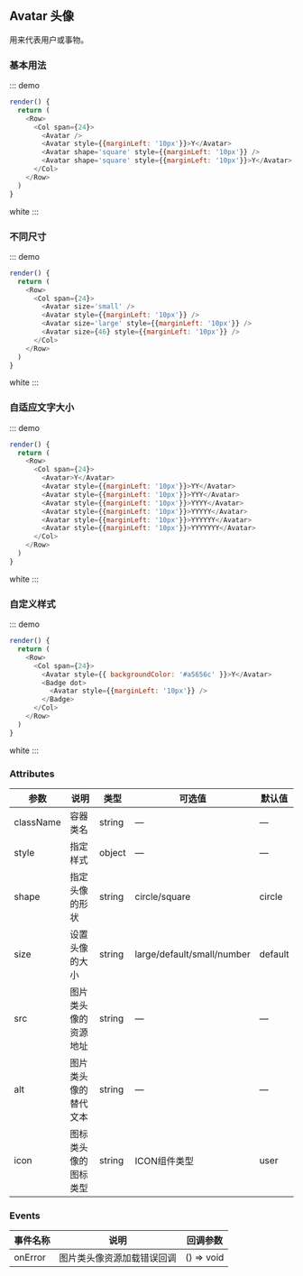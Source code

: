## Avatar 头像

用来代表用户或事物。

### 基本用法

::: demo
```js
render() {
  return (
    <Row>
      <Col span={24}>
        <Avatar />
        <Avatar style={{marginLeft: '10px'}}>Y</Avatar>
        <Avatar shape='square' style={{marginLeft: '10px'}} />
        <Avatar shape='square' style={{marginLeft: '10px'}}>Y</Avatar>
      </Col>
    </Row>
  )
}
```
white
:::

### 不同尺寸

::: demo
```js
render() {
  return (
    <Row>
      <Col span={24}>
        <Avatar size='small' />
        <Avatar style={{marginLeft: '10px'}} />
        <Avatar size='large' style={{marginLeft: '10px'}} />
        <Avatar size={46} style={{marginLeft: '10px'}} />
      </Col>
    </Row>
  )
}
```
white
:::

### 自适应文字大小

::: demo
```js
render() {
  return (
    <Row>
      <Col span={24}>
        <Avatar>Y</Avatar>
        <Avatar style={{marginLeft: '10px'}}>YY</Avatar>
        <Avatar style={{marginLeft: '10px'}}>YYY</Avatar>
        <Avatar style={{marginLeft: '10px'}}>YYYY</Avatar>
        <Avatar style={{marginLeft: '10px'}}>YYYYY</Avatar>
        <Avatar style={{marginLeft: '10px'}}>YYYYYY</Avatar>
        <Avatar style={{marginLeft: '10px'}}>YYYYYYY</Avatar>
      </Col>
    </Row>
  )
}
```
white
:::

### 自定义样式

::: demo
```js
render() {
  return (
    <Row>
      <Col span={24}>
        <Avatar style={{ backgroundColor: '#a5656c' }}>Y</Avatar>
        <Badge dot>
          <Avatar style={{marginLeft: '10px'}} />
        </Badge>
      </Col>
    </Row>
  )
}
```
white
:::

### Attributes
| 参数      | 说明          | 类型      | 可选值                           | 默认值  |
|---------- |-------------- |---------- |--------------------------------  |-------- |
| className | 容器类名 | string | — | — |
| style | 指定样式 | object | — | — |
| shape | 指定头像的形状 | string | circle/square | circle |
| size | 设置头像的大小 | string | large/default/small/number | default |
| src | 图片类头像的资源地址 | string | — | — |
| alt | 图片类头像的替代文本 | string | — | — |
| icon | 图标类头像的图标类型 | string | ICON组件类型 | user |

### Events
| 事件名称 | 说明 | 回调参数 |
|---------- |-------- |---------- |
| onError | 图片类头像资源加载错误回调 | () => void |
